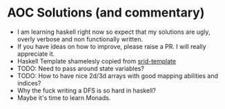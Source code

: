 # AOC Solutions (and commentary)

- I am learning haskell right now so expect that my solutions are ugly, overly verbose and non functionally written.
- If you have ideas on how to improve, please raise a PR. I will really appreciate it.
- Haskell Template shamelesly copied from [srid-template](https://github.com/srid/haskell-template)
- TODO: Need to pass around state variables?
- TODO: How to have nice 2d/3d arrays with good mapping abilities and indices?
- Why the fuck writing a DFS is so hard in haskell?
- Maybe it's time to learn Monads.
